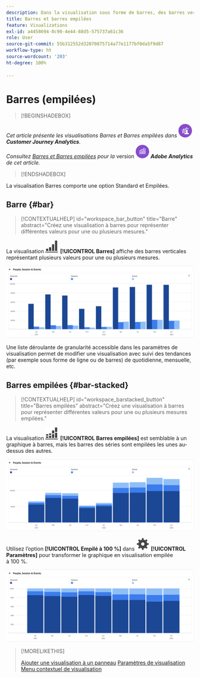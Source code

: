 ```yaml
---
description: Dans la visualisation sous forme de barres, des barres verticales représentent plusieurs valeurs pour une ou plusieurs mesures.
title: Barres et barres empilées
feature: Visualizations
exl-id: a4458694-0c90-4e44-88d5-575737a61c36
role: User
source-git-commit: 55b312552d32070875714a77e1177bf0da5f9d87
workflow-type: ht
source-wordcount: '203'
ht-degree: 100%

---
```


# Barres (empilées)

>[!BEGINSHADEBOX]

_Cet article présente les visualisations Barres et Barres empilées dans_ ![CustomerJourneyAnalytics](/help/assets/icons/CustomerJourneyAnalytics.svg) _**Customer Journey Analytics**._<br/>_Consultez [Barres et Barres empilées](https://experienceleague.adobe.com/fr/docs/analytics/analyze/analysis-workspace/visualizations/bar) pour la_ version ![AdobeAnalytics](/help/assets/icons/AdobeAnalytics.svg) _**Adobe Analytics** de cet article._


>[!ENDSHADEBOX]

La visualisation Barres comporte une option Standard et Empilées.

## Barre {#bar}

<!-- markdownlint-disable MD034 -->

>[!CONTEXTUALHELP]
>id="workspace_bar_button"
>title="Barre"
>abstract="Créez une visualisation à barres pour représenter différentes valeurs pour une ou plusieurs mesures."

<!-- markdownlint-enable MD034 -->



La visualisation ![GraphBarVertical](/help/assets/icons/GraphBarVertical.svg) **[!UICONTROL Barres]** affiche des barres verticales représentant plusieurs valeurs pour une ou plusieurs mesures.

![Visualisation sous forme de barres verticales présentant plusieurs mesures, notamment Pages vues, Visites, Entrées et Sorties.](assets/bar.png)

Une liste déroulante de granularité accessible dans les paramètres de visualisation permet de modifier une visualisation avec suivi des tendances (par exemple sous forme de ligne ou de barres) de quotidienne, mensuelle, etc.

## Barres empilées {#bar-stacked}

<!-- markdownlint-disable MD034 -->

>[!CONTEXTUALHELP]
>id="workspace_barstacked_button"
>title="Barres empilées"
>abstract="Créez une visualisation à barres pour représenter différentes valeurs pour une ou plusieurs mesures empilées."

<!-- markdownlint-enable MD034 -->


La visualisation ![GraphBarVerticalStacked](/help/assets/icons/GraphBarVerticalStacked.svg) **[!UICONTROL Barres empilées]** est semblable à un graphique à barres, mais les barres des séries sont empilées les unes au-dessus des autres.

![Graphique à barres empilées présentant plusieurs mesures.](assets/bar-stacked.png)

Utilisez l’option **[!UICONTROL Empilé à 100 %]** dans ![Paramètre](/help/assets/icons/Setting.svg) **[!UICONTROL Paramètres]** pour transformer le graphique en visualisation empilée à 100 %.

![Graphique à barres empilées à 100 %.](assets/bar-stacked100.png)

>[!MORELIKETHIS]
>
>[Ajouter une visualisation à un panneau](/help/analysis-workspace/visualizations/freeform-analysis-visualizations.md#add-visualizations-to-a-panel)
>[Paramètres de visualisation](/help/analysis-workspace/visualizations/freeform-analysis-visualizations.md#settings)
>[Menu contextuel de visualisation](/help/analysis-workspace/visualizations/freeform-analysis-visualizations.md#context-menu)
>


